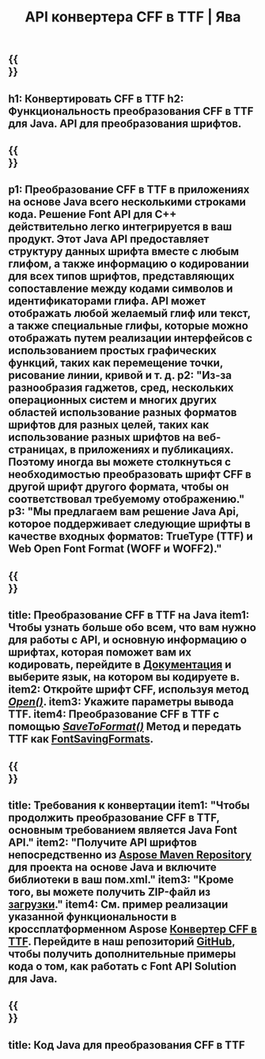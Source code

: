 ﻿---
translation: true
template: /_templates/conversion-child-java.md
title: API конвертера CFF в TTF | Ява
description: Преобразование CFF в TTF с помощью Java API в Windows и Linux. Интегрируйте эту встроенную функцию преобразования шрифтов CFF в TTF в свое собственное решение.
keywords: cff to ttf java api, решение cff2ttf java, cff to ttf java
url: /java/conversion/cff-to-ttf/
family: font
platformtag: java
feature: conversion
informat: CFF
outformat: TTF
faq: faqchild
otherformats: WOFF WOFF2
---

{{<section banner>}}
---
h1: Конвертировать CFF в TTF
h2: Функциональность преобразования CFF в TTF для Java. API для преобразования шрифтов.
---

{{<section overview>}}
---
p1: Преобразование CFF в TTF в приложениях на основе Java всего несколькими строками кода. Решение Font API для С++ действительно легко интегрируется в ваш продукт. Этот Java API предоставляет структуру данных шрифта вместе с любым глифом, а также информацию о кодировании для всех типов шрифтов, представляющих сопоставление между кодами символов и идентификаторами глифа. API может отображать любой желаемый глиф или текст, а также специальные глифы, которые можно отображать путем реализации интерфейсов с использованием простых графических функций, таких как перемещение точки, рисование линии, кривой и т. д.
p2: "Из-за разнообразия гаджетов, сред, нескольких операционных систем и многих других областей использование разных форматов шрифтов для разных целей, таких как использование разных шрифтов на веб-страницах, в приложениях и публикациях. Поэтому иногда вы можете столкнуться с необходимостью преобразовать шрифт CFF в другой шрифт другого формата, чтобы он соответствовал требуемому отображению."
p3: "Мы предлагаем вам решение Java Api, которое поддерживает следующие шрифты в качестве входных форматов: TrueType (TTF) и Web Open Font Format (WOFF и WOFF2)."
---

{{<section feature1>}}
---
title: Преобразование CFF в TTF на Java
item1: Чтобы узнать больше обо всем, что вам нужно для работы с API, и основную информацию о шрифтах, которая поможет вам их кодировать, перейдите в [Документация](https://docs.aspose.com/font/) и выберите язык, на котором вы кодируете в.
item2: Откройте шрифт CFF, используя метод [*Open()*](https://reference.aspose.com/font/java/com.aspose.font/Font#open-com.aspose.font.FontDefinition-).
item3: Укажите параметры вывода TTF.
item4: Преобразование CFF в TTF с помощью [*SaveToFormat()*](https://reference.aspose.com/font/java/com.aspose.font/Font#saveToFormat-java.io.OutputStream-com.aspose.font.FontSavingFormats-)   Метод и передать TTF как [FontSavingFormats](https://reference.aspose.com/font/java/com.aspose.font/FontSavingFormats).
---

{{<section feature2>}}
---
title: Требования к конвертации
item1: "Чтобы продолжить преобразование CFF в TTF, основным требованием является Java Font API."
item2: "Получите API шрифтов непосредственно из [Aspose Maven Repository](https://repository.aspose.com/font/) для проекта на основе Java и включите библиотеки в ваш пом.xml."
item3: "Кроме того, вы можете получить ZIP-файл из [загрузки](https://releases.aspose.com/font/java/)."
item4: См. пример реализации указанной функциональности в кроссплатформенном Aspose [Конвертер CFF в TTF](https://products.aspose.app/font/conversion/cff-to-ttf). Перейдите в наш репозиторий [GitHub](https://github.com/aspose-font/Aspose.Font-Documentation/tree/master/java-examples), чтобы получить дополнительные примеры кода о том, как работать с Font API Solution для Java.
---

{{<section codeexample>}}
---
title: Код Java для преобразования CFF в TTF
---
